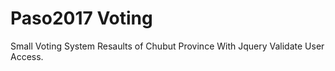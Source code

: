# Paso2017 Voting
Small Voting System Resaults of Chubut Province With Jquery Validate User Access.  
